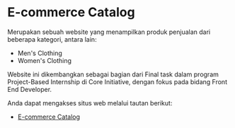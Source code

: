 # E-commerce Catalog

Merupakan sebuah website yang menampilkan produk penjualan dari beberapa kategori, antara lain:
- Men's Clothing
- Women's Clothing

Website ini dikembangkan sebagai bagian dari Final task dalam program Project-Based Internship di Core Initiative, dengan fokus pada bidang Front End Developer.

Anda dapat mengakses situs web melalui tautan berikut:
- [E-commerce Catalog](https://ecommerce-catalog-nu.vercel.app/)
